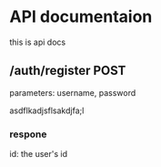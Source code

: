 # API documentaion

this is api docs

## /auth/register POST

parameters: username, password

asdflkadjsflsakdjfa;l

### respone

id: the user's id
